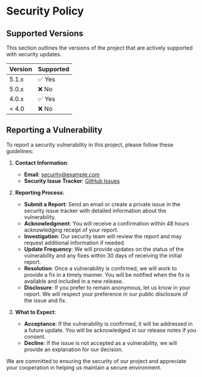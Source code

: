 # Security Policy

## Supported Versions

This section outlines the versions of the project that are actively supported with security updates.

| Version | Supported          |
| ------- | ------------------ |
| 5.1.x   | :white_check_mark: Yes |
| 5.0.x   | :x:                No  |
| 4.0.x   | :white_check_mark: Yes |
| < 4.0   | :x:                No  |

## Reporting a Vulnerability

To report a security vulnerability in this project, please follow these guidelines:

1. **Contact Information**:
   - **Email**: [security@example.com](mailto:security@example.com)
   - **Security Issue Tracker**: [GitHub Issues](https://github.com/your-repo/issues)

2. **Reporting Process**:
   - **Submit a Report**: Send an email or create a private issue in the security issue tracker with detailed information about the vulnerability.
   - **Acknowledgment**: You will receive a confirmation within 48 hours acknowledging receipt of your report.
   - **Investigation**: Our security team will review the report and may request additional information if needed.
   - **Update Frequency**: We will provide updates on the status of the vulnerability and any fixes within 30 days of receiving the initial report.
   - **Resolution**: Once a vulnerability is confirmed, we will work to provide a fix in a timely manner. You will be notified when the fix is available and included in a new release.
   - **Disclosure**: If you prefer to remain anonymous, let us know in your report. We will respect your preference in our public disclosure of the issue and fix.

3. **What to Expect**:
   - **Acceptance**: If the vulnerability is confirmed, it will be addressed in a future update. You will be acknowledged in our release notes if you consent.
   - **Decline**: If the issue is not accepted as a vulnerability, we will provide an explanation for our decision.

We are committed to ensuring the security of our project and appreciate your cooperation in helping us maintain a secure environment.
